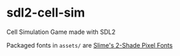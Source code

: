 # sdl2-cell-sim
Cell Simulation Game made with SDL2

Packaged fonts in `assets/` are [Slime's 2-Shade Pixel Fonts](https://pleeze.itch.io/slimesfonts)